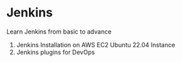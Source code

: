 # Jenkins

Learn Jenkins from basic to advance

1. Jenkins Installation on AWS EC2 Ubuntu 22.04 Instance
2. Jenkins plugins for DevOps

